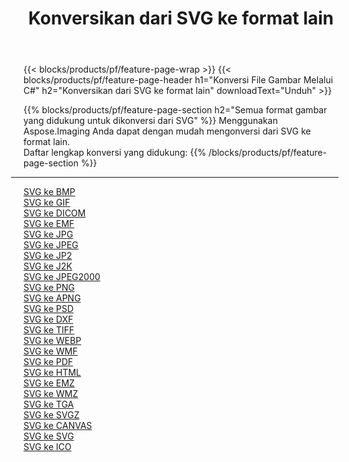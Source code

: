 ﻿---
title: Konversikan dari SVG ke format lain 
weight: 3920
url: /id/java/conversion/from/svg 
lang: id
langdirlevel: 2
locales: zh-hans,ja,it,ru,de,es,fr,nl,id,lt,pl,pt,vi,tr,ko,zh-hant,ar,hi,th,sv,cs,uk,he
description: Menggunakan Aspose.Imaging Anda dapat dengan mudah mengonversi dari SVG ke format lain
---

{{< blocks/products/pf/feature-page-wrap >}}
{{< blocks/products/pf/feature-page-header h1="Konversi File Gambar Melalui C#" h2="Konversikan dari SVG ke format lain" downloadText="Unduh" >}}


{{% blocks/products/pf/feature-page-section  h2="Semua format gambar yang didukung untuk dikonversi dari SVG" %}}
Menggunakan Aspose.Imaging Anda dapat dengan mudah mengonversi dari SVG ke format lain.
<br/>
Daftar lengkap konversi yang didukung:
{{% /blocks/products/pf/feature-page-section %}}
<div class="container-fluid productfamilypage bg-gray">
    <div class="convertypes bg-gray agp-content section">
        <div class="container">
		<hr style="margin-left:-20px;"/>
		<div class="row other-converters">
		    <div class='col-md-2 other-converter remove-lp remove-rp'><a href="/imaging/id/java/conversion/svg-to-bmp" >SVG ke BMP</a></div><div class='col-md-2 other-converter remove-lp remove-rp'><a href="/imaging/id/java/conversion/svg-to-gif" >SVG ke GIF</a></div><div class='col-md-2 other-converter remove-lp remove-rp'><a href="/imaging/id/java/conversion/svg-to-dicom" >SVG ke DICOM</a></div><div class='col-md-2 other-converter remove-lp remove-rp'><a href="/imaging/id/java/conversion/svg-to-emf" >SVG ke EMF</a></div><div class='col-md-2 other-converter remove-lp remove-rp'><a href="/imaging/id/java/conversion/svg-to-jpg" >SVG ke JPG</a></div><div class='col-md-2 other-converter remove-lp remove-rp'><a href="/imaging/id/java/conversion/svg-to-jpeg" >SVG ke JPEG</a></div><div class='col-md-2 other-converter remove-lp remove-rp'><a href="/imaging/id/java/conversion/svg-to-jp2" >SVG ke JP2</a></div><div class='col-md-2 other-converter remove-lp remove-rp'><a href="/imaging/id/java/conversion/svg-to-j2k" >SVG ke J2K</a></div><div class='col-md-2 other-converter remove-lp remove-rp'><a href="/imaging/id/java/conversion/svg-to-jpeg2000" >SVG ke JPEG2000</a></div><div class='col-md-2 other-converter remove-lp remove-rp'><a href="/imaging/id/java/conversion/svg-to-png" >SVG ke PNG</a></div><div class='col-md-2 other-converter remove-lp remove-rp'><a href="/imaging/id/java/conversion/svg-to-apng" >SVG ke APNG</a></div><div class='col-md-2 other-converter remove-lp remove-rp'><a href="/imaging/id/java/conversion/svg-to-psd" >SVG ke PSD</a></div><div class='col-md-2 other-converter remove-lp remove-rp'><a href="/imaging/id/java/conversion/svg-to-dxf" >SVG ke DXF</a></div><div class='col-md-2 other-converter remove-lp remove-rp'><a href="/imaging/id/java/conversion/svg-to-tiff" >SVG ke TIFF</a></div><div class='col-md-2 other-converter remove-lp remove-rp'><a href="/imaging/id/java/conversion/svg-to-webp" >SVG ke WEBP</a></div><div class='col-md-2 other-converter remove-lp remove-rp'><a href="/imaging/id/java/conversion/svg-to-wmf" >SVG ke WMF</a></div><div class='col-md-2 other-converter remove-lp remove-rp'><a href="/imaging/id/java/conversion/svg-to-pdf" >SVG ke PDF</a></div><div class='col-md-2 other-converter remove-lp remove-rp'><a href="/imaging/id/java/conversion/svg-to-html" >SVG ke HTML</a></div><div class='col-md-2 other-converter remove-lp remove-rp'><a href="/imaging/id/java/conversion/svg-to-emz" >SVG ke EMZ</a></div><div class='col-md-2 other-converter remove-lp remove-rp'><a href="/imaging/id/java/conversion/svg-to-wmz" >SVG ke WMZ</a></div><div class='col-md-2 other-converter remove-lp remove-rp'><a href="/imaging/id/java/conversion/svg-to-tga" >SVG ke TGA</a></div><div class='col-md-2 other-converter remove-lp remove-rp'><a href="/imaging/id/java/conversion/svg-to-svgz" >SVG ke SVGZ</a></div><div class='col-md-2 other-converter remove-lp remove-rp'><a href="/imaging/id/java/conversion/svg-to-canvas" >SVG ke CANVAS</a></div><div class='col-md-2 other-converter remove-lp remove-rp'><a href="/imaging/id/java/conversion/svg-to-svg" >SVG ke SVG</a></div><div class='col-md-2 other-converter remove-lp remove-rp'><a href="/imaging/id/java/conversion/svg-to-ico" >SVG ke ICO</a></div>
                </div>
        </div>
    </div>
</div>
<br/>

